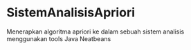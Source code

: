 # SistemAnalisisApriori
Menerapkan algoritma apriori ke dalam sebuah sistem analisis menggunakan tools Java Neatbeans
